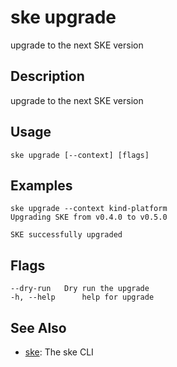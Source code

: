 # ske upgrade
upgrade to the next SKE version

## Description
upgrade to the next SKE version

## Usage
```
ske upgrade [--context] [flags]
```

## Examples
```
ske upgrade --context kind-platform
Upgrading SKE from v0.4.0 to v0.5.0

SKE successfully upgraded
```

## Flags
```
--dry-run   Dry run the upgrade
-h, --help      help for upgrade
```


## See Also

* [ske](/ske/ske-cli/reference/ske): The ske CLI

